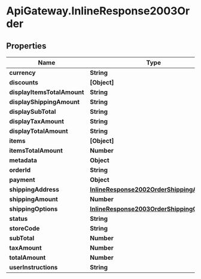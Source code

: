 # ApiGateway.InlineResponse2003Order

## Properties

Name | Type | Description | Notes
------------ | ------------- | ------------- | -------------
**currency** | **String** |  | [optional] 
**discounts** | **[Object]** |  | [optional] 
**displayItemsTotalAmount** | **String** |  | [optional] 
**displayShippingAmount** | **String** |  | [optional] 
**displaySubTotal** | **String** |  | [optional] 
**displayTaxAmount** | **String** |  | [optional] 
**displayTotalAmount** | **String** |  | [optional] 
**items** | **[Object]** |  | [optional] 
**itemsTotalAmount** | **Number** |  | [optional] 
**metadata** | **Object** |  | [optional] 
**orderId** | **String** |  | [optional] 
**payment** | **Object** |  | [optional] 
**shippingAddress** | [**InlineResponse2002OrderShippingAddress**](InlineResponse2002OrderShippingAddress.md) |  | [optional] 
**shippingAmount** | **Number** |  | [optional] 
**shippingOptions** | [**InlineResponse2003OrderShippingOptions**](InlineResponse2003OrderShippingOptions.md) |  | [optional] 
**status** | **String** |  | [optional] 
**storeCode** | **String** |  | [optional] 
**subTotal** | **Number** |  | [optional] 
**taxAmount** | **Number** |  | [optional] 
**totalAmount** | **Number** |  | [optional] 
**userInstructions** | **String** |  | [optional] 


